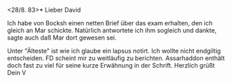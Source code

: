  <28/8. 83>*
Lieber David

Ich habe von Bocksh einen netten Brief über das exam erhalten, den ich gleich an Mar schickte. Natürlich antwortete ich ihm sogleich und dankte, sagte auch daß Mar dort gewesen sei.

Unter "Älteste" ist wie ich glaube ein lapsus notirt. Ich wollte nicht endgiltig entscheiden. FD scheint mir zu weitläufig zu berichten. Assarhaddon enthält doch fast zu viel für seine kurze Erwähnung in der Schrift. 
 Herzlich grüßt Dein V
